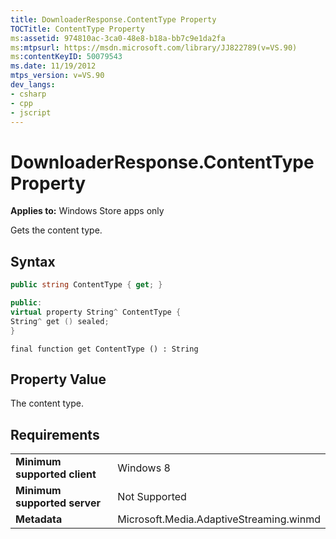 ```yaml
---
title: DownloaderResponse.ContentType Property
TOCTitle: ContentType Property
ms:assetid: 974810ac-3ca0-48e8-b18a-bb7c9e1da2fa
ms:mtpsurl: https://msdn.microsoft.com/library/JJ822789(v=VS.90)
ms:contentKeyID: 50079543
ms.date: 11/19/2012
mtps_version: v=VS.90
dev_langs:
- csharp
- cpp
- jscript
---
```


# DownloaderResponse.ContentType Property

**Applies to:** Windows Store apps only

Gets the content type.

## Syntax

```csharp
public string ContentType { get; }
```

```cpp
public:
virtual property String^ ContentType {
String^ get () sealed;
}
```

```jscript
final function get ContentType () : String
```

## Property Value

The content type.

## Requirements

|||
|--- |--- |
|**Minimum supported client**|Windows 8|
|**Minimum supported server**|Not Supported|
|**Metadata**|Microsoft.Media.AdaptiveStreaming.winmd|
